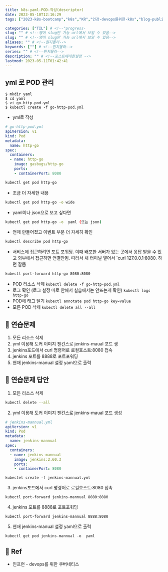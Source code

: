 ```yaml
---
title: k8s-yaml-POD-작성(descriptor)
date: 2023-05-10T12:16:29
tags: ["2023-k8s-bootcamp","k8s","KR","인강-devops를위한-k8s","blog-published"] 

categories: ["TIL"] # <!--"progress-
slug: "" # <!--영어 slug만 가능 url에서 보일 수 있음-->
slug: "" # <!--영어 slug만 가능 url에서 보일 수 있음-->
aliases: "" # <!--뭔지몰라-->
keywords: [""] # <!--뭔지몰라-->
series: "" # <!--뭔지몰라-->
description: "" # <!--포스트에대한설명 -->
lastmod: 2023-05-11T01:42:41
---
```


## yml 로 POD 관리 

```
$ mkdir yaml
$ cd yaml
$ vi go-http-pod.yml
$ kubectl create -f go-http-pod.yml 
```

- yml로 작성 
```yaml
# go-http-pod.yml
apiVersion: v1
kind: Pod
metadata:
  name: http-go
spec:
  containers:
  - name: http-go
    image: gasbugs/http-go
    ports:
    - containerPort: 8080
```

```sh 
kubectl get pod http-go
```

- 조금 더 자세한 내용
```sh 
kubectl get pod http-go -o wide
```

- yaml이나 json으로 보고 싶다면
```sh 
kubectl get pod http-go -o  yaml (또는 json)
```

- 언제 만들어졌고 이벤트 부분 더 자세히 확인

```sh 
kubectl describe pod http-go
```

- 서비스에 접근하려면 포트 포워딩. 이때 배포한 서버가 있는 곳에서 응답 받을 수 있고 외부에서 접근하면 연결안됨. 따라서 새 터미널 열어서 `curl 127.0.0.1:8080. 하면 잘뜸

```sh
kubectl port-forward http-go 8080:8080
```

- POD 리소스 삭제 `kubectl delete -f go-http-pod.yml`
- 로그 확인 (로그 설정 따로 안해서 실습에서는 안뜨는게 확인) `kubectl logs http-go`
- POD에 태그 달기 `kubectl annotate pod http-go key=value`
- 모든 POD 삭제 `kubectl delete all --all`

## 📝 연습문제

1. 모든 리소스 삭제
2. yml 이용해 도커 이미지 젠킨스로 jenkins-maual 포드 생
3. jenkins포드에서 curl 명령어로 로컬호스트:8080 접속
4. jenkins 포트를 8888로 포트포워딩
5. 현재 jenkins-manual 설정 yaml으로 출력

## 📝 연습문제 답안

1. 모든 리소스 삭제
```sh 
kubectl delete --all 
```

2. yml 이용해 도커 이미지 젠킨스로 jenkins-maual 포드 생성
```yaml
# jenkins-mannual.yml
apiVersion: v1
kind: Pod
metadata:
  name: jenkins-mannual
spec:
  containers:
  - name: jenkins-mannual
    image: jenkins:2.60.3
    ports:
    - containerPort: 8080
```

```
kubectel create -f jenkins-mannual.yml
```


3. jenkins포드에서 curl 명령어로 로컬호스트:8080 접속
```
kubectl port-forward jenkins-mannual 8080:8080
```

4. jenkins 포트를 8888로 포트포워딩
```
kubectl port-forward jenkins-mannual 8888:8080
```

5. 현재 jenkins-manual 설정 yaml으로 출력

```
kubectl get pod jenkins-mannual -o  yaml
```

## 📑 Ref
- 인프런 - devops를 위한 쿠버네티스